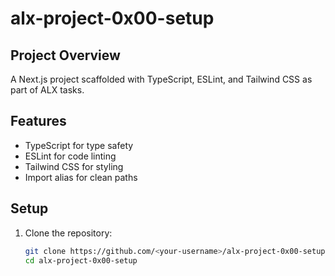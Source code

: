 # alx-project-0x00-setup  

## Project Overview  
A Next.js project scaffolded with TypeScript, ESLint, and Tailwind CSS as part of ALX tasks.  

## Features  
- TypeScript for type safety  
- ESLint for code linting  
- Tailwind CSS for styling  
- Import alias for clean paths  

## Setup  
1. Clone the repository:  
   ```bash
   git clone https://github.com/<your-username>/alx-project-0x00-setup.git
   cd alx-project-0x00-setup
